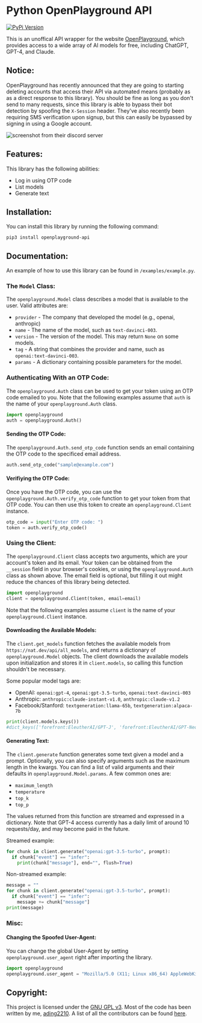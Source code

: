 # Python OpenPlayground API
[![PyPi Version](https://img.shields.io/pypi/v/openplayground-api.svg)](https://pypi.org/project/openplayground-api/)

This is an unoffical API wrapper for the website [OpenPlayground](https://nat.dev), which provides access to a wide array of AI models for free, including ChatGPT, GPT-4, and Claude.

## Notice:
OpenPlayground has recently announced that they are going to starting deleting accounts that access their API via automated means (probably as as a direct response to this library). You should be fine as long as you don't send to many requests, since this library is able to bypass their bot detection by spoofing the `X-Session` header. They've also recently been requiring SMS verification upon signup, but this can easily be bypassed by signing in using a Google account. 

![screenshot from their discord server](https://media.discordapp.net/attachments/1072352756481929316/1088019955322196048/image.png)

## Features:
This library has the following abilities:
 - Log in using OTP code
 - List models
 - Generate text

## Installation:
You can install this library by running the following command:
```
pip3 install openplayground-api
```

## Documentation:
An example of how to use this library can be found in `/examples/example.py`.

### The `Model` Class:
The `openplayground.Model` class describes a model that is available to the user. Valid attributes are:
 - `provider` - The company that developed the model (e.g., openai, anthropic)
 - `name` - The name of the model, such as `text-davinci-003`.
 - `version` - The version of the model. This may return `None` on some models.
 - `tag` - A string that combines the provider and name, such as `openai:text-davinci-003`.
 - `params` - A dictionary containing possible parameters for the model.

### Authenticating With an OTP Code:
The `openplayground.Auth` class can be used to get your token using an OTP code emailed to you. Note that the following examples assume that `auth` is the name of your `openplayground.Auth` class.

```python
import openplayground
auth = openplayground.Auth()
```

#### Sending the OTP Code:
The `openplayground.Auth.send_otp_code` function sends an email containing the OTP code to the specificed email address. 

```python
auth.send_otp_code("sample@example.com")
```

#### Verifiying the OTP Code:
Once you have the OTP code, you can use the `openplayground.Auth.verify_otp_code` function to get your token from that OTP code. You can then use this token to create an `openplayground.Client` instance.

```python
otp_code = input("Enter OTP code: ")
token = auth.verify_otp_code()
```

### Using the Client:
The `openplayground.Client` class accepts two arguments, which are your account's token and its email. Your token can be obtained from the `__session` field in your browser's cookies, or using the `openplayground.Auth` class as shown above. The email field is optional, but filling it out might reduce the chances of this library being detected.

```python
import openplayground
client = openplayground.Client(token, email=email)
```

Note that the following examples assume `client` is the name of your `openplayground.Client` instance.

#### Downloading the Available Models:
The `client.get_models` function fetches the available models from `https://nat.dev/api/all_models`, and returns a dictionary of `openplayground.Model` objects. The client downloads the available models upon initialization and stores it in `client.models`, so calling this function shouldn't be necessary. 

Some popular model tags are:
 - OpenAI: `openai:gpt-4`, `openai:gpt-3.5-turbo`, `openai:text-davinci-003`
 - Anthropic: `anthropic:claude-instant-v1.0`, `anthropic:claude-v1.2`
 - Facebook/Stanford: `textgeneration:llama-65b`, `textgeneration:alpaca-7b`

```python
print(client.models.keys())
#dict_keys(['forefront:EleutherAI/GPT-J', 'forefront:EleutherAI/GPT-NeoX', 'forefront:pythia-12b', 'forefront:pythia-20b', 'forefront:pythia-6.9b', 'anthropic:claude-instant-v1.0', 'anthropic:claude-v1.2', 'textgeneration:alpaca-7b', 'textgeneration:llama-65b', 'huggingface:bigscience/bloomz', 'huggingface:google/flan-t5-xxl', 'huggingface:google/flan-ul2', 'cohere:command-medium-nightly', 'cohere:command-xlarge-nightly', 'cohere:medium', 'cohere:xlarge', 'openai:gpt-4', 'openai:code-cushman-001', 'openai:code-davinci-002', 'openai:gpt-3.5-turbo', 'openai:text-ada-001', 'openai:text-babbage-001', 'openai:text-curie-001', 'openai:text-davinci-002', 'openai:text-davinci-003'])
```

#### Generating Text:
The `client.generate` function generates some text given a model and a prompt. Optionally, you can also specify arguments such as the maximum length in the kwargs. You can find a list of valid arguments and their defaults in `openplayground.Model.params`. A few common ones are:
 - `maximum_length`
 - `temperature`
 - `top_k`
 - `top_p`

The values returned from this function are streamed and expressed in a dictionary. Note that GPT-4 access currently has a daily limit of around 10 requests/day, and may become paid in the future. 

Streamed example:
```python
for chunk in client.generate("openai:gpt-3.5-turbo", prompt):
  if chunk["event"] == "infer":
    print(chunk["message"], end="", flush=True)
```

Non-streamed example:
```python
message = ""
for chunk in client.generate("openai:gpt-3.5-turbo", prompt):
  if chunk["event"] == "infer":
    message += chunk["message"]
print(message)
```

### Misc:
#### Changing the Spoofed User-Agent:
You can change the global User-Agent by setting `openplayground.user_agent` right after importing the library.

```python
import openplayground
openplayground.user_agent = "Mozilla/5.0 (X11; Linux x86_64) AppleWebKit/537.36 (KHTML, like Gecko) Chrome/111.0.0.0 Safari/537.36"
```

## Copyright:
This project is licensed under the [GNU GPL v3](https://www.gnu.org/licenses/gpl-3.0.txt). Most of the code has been written by me, [ading2210](https://github.com/ading2210). A list of all the contributors can be found [here](https://github.com/ading2210/openplayground-api/graphs/contributors).